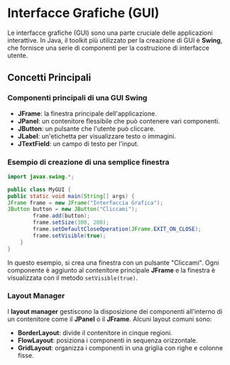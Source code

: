 # Interfacce Grafiche (GUI)

Le interfacce grafiche (GUI) sono una parte cruciale delle applicazioni interattive. In Java, il toolkit più utilizzato per la creazione di GUI è **Swing**, che fornisce una serie di componenti per la costruzione di interfacce utente.

## Concetti Principali

### Componenti principali di una GUI Swing

- **JFrame**: la finestra principale dell'applicazione.
- **JPanel**: un contenitore flessibile che può contenere vari componenti.
- **JButton**: un pulsante che l'utente può cliccare.
- **JLabel**: un'etichetta per visualizzare testo o immagini.
- **JTextField**: un campo di testo per l'input.

### Esempio di creazione di una semplice finestra

```java
import javax.swing.*;

public class MyGUI {
public static void main(String[] args) {
JFrame frame = new JFrame("Interfaccia Grafica");
JButton button = new JButton("Cliccami");
        frame.add(button);
        frame.setSize(300, 200);
        frame.setDefaultCloseOperation(JFrame.EXIT_ON_CLOSE);
        frame.setVisible(true);
    }
}
```

In questo esempio, si crea una finestra con un pulsante "Cliccami". Ogni componente è aggiunto al contenitore principale **JFrame** e la finestra è visualizzata con il metodo `setVisible(true)`.

### Layout Manager

I **layout manager** gestiscono la disposizione dei componenti all'interno di un contenitore come il **JPanel** o il **JFrame**. Alcuni layout comuni sono:

- **BorderLayout**: divide il contenitore in cinque regioni.
- **FlowLayout**: posiziona i componenti in sequenza orizzontale.
- **GridLayout**: organizza i componenti in una griglia con righe e colonne fisse.

